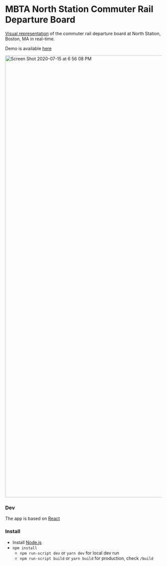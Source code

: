 # MBTA North Station Commuter Rail Departure Board

[Visual representation](https://commons.wikimedia.org/wiki/File:North_Station_departure_board.JPG) of the commuter rail departure board at North Station, Boston, MA in real-time.

Demo is available [here](https://tsybanov.github.io)

<img width="1422" alt="Screen Shot 2020-07-15 at 6 56 08 PM" src="https://user-images.githubusercontent.com/5286992/87608996-597b3c80-c6cf-11ea-9175-395343ca81ab.png">

### Dev

The app is based on [React](https://reactjs.org)

### Install

* Install [Node.js](https://nodejs.org/en/download/)
* `npm install`
  - `npm run-script dev` or `yarn dev` for local dev run
  - `npm run-script build` or `yarn build` for production, check `/build`
